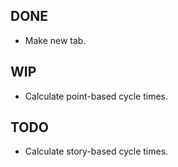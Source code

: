 DONE
----
* Make new tab.

WIP
---
* Calculate point-based cycle times.

TODO
----
* Calculate story-based cycle times.
